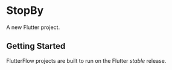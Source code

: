 # StopBy

A new Flutter project.

## Getting Started

FlutterFlow projects are built to run on the Flutter _stable_ release.
